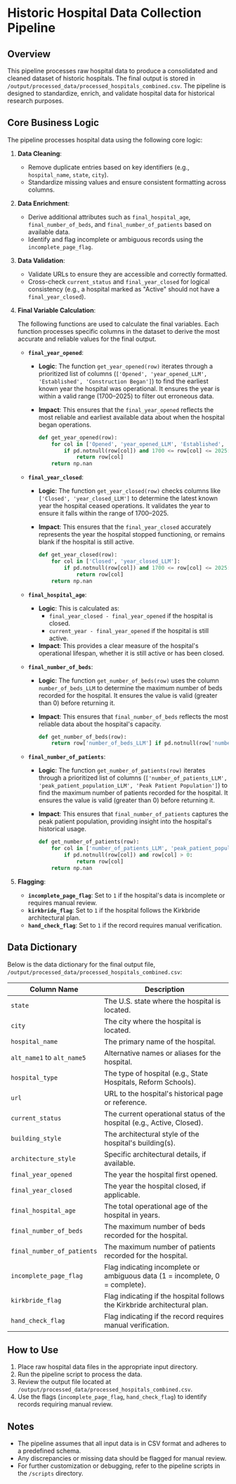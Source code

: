 # Historic Hospital Data Collection Pipeline

## Overview

This pipeline processes raw hospital data to produce a consolidated and cleaned dataset of historic hospitals. The final output is stored in `/output/processed_data/processed_hospitals_combined.csv`. The pipeline is designed to standardize, enrich, and validate hospital data for historical research purposes.

## Core Business Logic

The pipeline processes hospital data using the following core logic:

1. **Data Cleaning**:
   - Remove duplicate entries based on key identifiers (e.g., `hospital_name`, `state`, `city`).
   - Standardize missing values and ensure consistent formatting across columns.

2. **Data Enrichment**:
   - Derive additional attributes such as `final_hospital_age`, `final_number_of_beds`, and `final_number_of_patients` based on available data.
   - Identify and flag incomplete or ambiguous records using the `incomplete_page_flag`.

3. **Data Validation**:
   - Validate URLs to ensure they are accessible and correctly formatted.
   - Cross-check `current_status` and `final_year_closed` for logical consistency (e.g., a hospital marked as "Active" should not have a `final_year_closed`).

4. **Final Variable Calculation**:

   The following functions are used to calculate the final variables. Each function processes specific columns in the dataset to derive the most accurate and reliable values for the final output.

   - **`final_year_opened`**:
     - **Logic**: The function `get_year_opened(row)` iterates through a prioritized list of columns (`['Opened', 'year_opened_LLM', 'Established', 'Construction Began']`) to find the earliest known year the hospital was operational. It ensures the year is within a valid range (1700–2025) to filter out erroneous data.
     - **Impact**: This ensures that the `final_year_opened` reflects the most reliable and earliest available data about when the hospital began operations.

       ```python
       def get_year_opened(row):
           for col in ['Opened', 'year_opened_LLM', 'Established', 'Construction Began']:
               if pd.notnull(row[col]) and 1700 <= row[col] <= 2025:
                   return row[col]
           return np.nan
       ```

   - **`final_year_closed`**:
     - **Logic**: The function `get_year_closed(row)` checks columns like `['Closed', 'year_closed_LLM']` to determine the latest known year the hospital ceased operations. It validates the year to ensure it falls within the range of 1700–2025.
     - **Impact**: This ensures that the `final_year_closed` accurately represents the year the hospital stopped functioning, or remains blank if the hospital is still active.

       ```python
       def get_year_closed(row):
           for col in ['Closed', 'year_closed_LLM']:
               if pd.notnull(row[col]) and 1700 <= row[col] <= 2025:
                   return row[col]
           return np.nan
       ```

   - **`final_hospital_age`**:
     - **Logic**: This is calculated as:
       - `final_year_closed - final_year_opened` if the hospital is closed.
       - `current_year - final_year_opened` if the hospital is still active.
     - **Impact**: This provides a clear measure of the hospital's operational lifespan, whether it is still active or has been closed.

   - **`final_number_of_beds`**:
     - **Logic**: The function `get_number_of_beds(row)` uses the column `number_of_beds_LLM` to determine the maximum number of beds recorded for the hospital. It ensures the value is valid (greater than 0) before returning it.
     - **Impact**: This ensures that `final_number_of_beds` reflects the most reliable data about the hospital's capacity.

       ```python
       def get_number_of_beds(row):
           return row['number_of_beds_LLM'] if pd.notnull(row['number_of_beds_LLM']) and row['number_of_beds_LLM'] > 0 else np.nan
       ```

   - **`final_number_of_patients`**:
     - **Logic**: The function `get_number_of_patients(row)` iterates through a prioritized list of columns (`['number_of_patients_LLM', 'peak_patient_population_LLM', 'Peak Patient Population']`) to find the maximum number of patients recorded for the hospital. It ensures the value is valid (greater than 0) before returning it.
     - **Impact**: This ensures that `final_number_of_patients` captures the peak patient population, providing insight into the hospital's historical usage.

       ```python
       def get_number_of_patients(row):
           for col in ['number_of_patients_LLM', 'peak_patient_population_LLM', 'Peak Patient Population']:
               if pd.notnull(row[col]) and row[col] > 0:
                   return row[col]
           return np.nan
       ```
5. **Flagging**:
   - **`incomplete_page_flag`**: Set to `1` if the hospital's data is incomplete or requires manual review.
   - **`kirkbride_flag`**: Set to `1` if the hospital follows the Kirkbride architectural plan.
   - **`hand_check_flag`**: Set to `1` if the record requires manual verification.

## Data Dictionary

Below is the data dictionary for the final output file, `/output/processed_data/processed_hospitals_combined.csv`:

| Column Name               | Description                                                                 |
|---------------------------|-----------------------------------------------------------------------------|
| `state`                   | The U.S. state where the hospital is located.                              |
| `city`                    | The city where the hospital is located.                                    |
| `hospital_name`           | The primary name of the hospital.                                          |
| `alt_name1` to `alt_name5`| Alternative names or aliases for the hospital.                             |
| `hospital_type`           | The type of hospital (e.g., State Hospitals, Reform Schools).              |
| `url`                     | URL to the hospital's historical page or reference.                        |
| `current_status`          | The current operational status of the hospital (e.g., Active, Closed).     |
| `building_style`          | The architectural style of the hospital's building(s).                     |
| `architecture_style`      | Specific architectural details, if available.                              |
| `final_year_opened`       | The year the hospital first opened.                                         |
| `final_year_closed`       | The year the hospital closed, if applicable.                               |
| `final_hospital_age`      | The total operational age of the hospital in years.                        |
| `final_number_of_beds`    | The maximum number of beds recorded for the hospital.                      |
| `final_number_of_patients`| The maximum number of patients recorded for the hospital.                  |
| `incomplete_page_flag`    | Flag indicating incomplete or ambiguous data (1 = incomplete, 0 = complete).|
| `kirkbride_flag`          | Flag indicating if the hospital follows the Kirkbride architectural plan.  |
| `hand_check_flag`         | Flag indicating if the record requires manual verification.                |

## How to Use

1. Place raw hospital data files in the appropriate input directory.
2. Run the pipeline script to process the data.
3. Review the output file located at `/output/processed_data/processed_hospitals_combined.csv`.
4. Use the flags (`incomplete_page_flag`, `hand_check_flag`) to identify records requiring manual review.

## Notes

- The pipeline assumes that all input data is in CSV format and adheres to a predefined schema.
- Any discrepancies or missing data should be flagged for manual review.
- For further customization or debugging, refer to the pipeline scripts in the `/scripts` directory.
